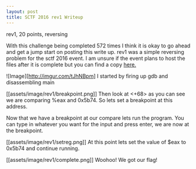 ```yaml
---
layout: post
title: SCTF 2016 rev1 Writeup
---
```


rev1, 20 points, reversing


With this challenge being completed 572 times I think it is okay to go ahead and get a jump
start on posting this write up. rev1 was a simple reversing problem for the sctf 2016 event.
I am unsure if the event plans to host the files after it is complete but you can find a
copy [here.](https://www.dropbox.com/s/duluob41jhmr6v0/rev1?dl=0)

![Image][http://imgur.com/tJhNBpm]
I started by firing up gdb and disassembling main

[[assets/image/rev1/breakpoint.png]]
Then look at <+68> as you can see we are comparing %eax and 0x5b74. So lets set a breakpoint
at this address.


Now that we have a breakpoint at our compare lets run the program. You can type in whatever you
want for the input and press enter, we are now at the breakpoint.

[[assets/image/rev1/setreg.png]]
At this point lets set the value of $eax to 0x5b74 and continue running.

[[assets/image/rev1/complete.png]]
Woohoo! We got our flag!
